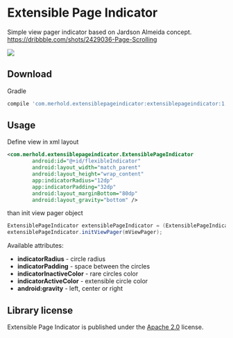 # Extensible Page Indicator

Simple view pager indicator based on Jardson Almeida concept. </br>
https://dribbble.com/shots/2429036-Page-Scrolling

![](https://i.imgur.com/b4Eb8zs.gif)

## Download

Gradle
```groovy
compile 'com.merhold.extensiblepageindicator:extensiblepageindicator:1.0'
```

## Usage
Define view in xml layout
```xml
<com.merhold.extensiblepageindicator.ExtensiblePageIndicator
        android:id="@+id/flexibleIndicator"
        android:layout_width="match_parent"
        android:layout_height="wrap_content"
        app:indicatorRadius="12dp"
        app:indicatorPadding="32dp"
        android:layout_marginBottom="80dp"
        android:layout_gravity="bottom" />
```
than init view pager object
```java
ExtensiblePageIndicator extensiblePageIndicator = (ExtensiblePageIndicator) findViewById(R.id.flexibleIndicator);
extensiblePageIndicator.initViewPager(mViewPager);
```
Available attributes:

* **indicatorRadius** - circle radius
* **indicatorPadding** - space between the circles
* **indicatorInactiveColor** - rare circles color
* **indicatorActiveColor** - extensible circle color
* **android:gravity** - left, center or right

## Library license

Extensible Page Indicator is published under the [Apache 2.0](http://www.apache.org/licenses/LICENSE-2.0) license. 
